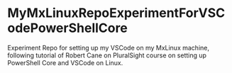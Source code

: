 # MyMxLinuxRepoExperimentForVSCodePowerShellCore
Experiment Repo for setting up my VSCode on my MxLinux machine, following tutorial of Robert Cane on PluralSight course on setting up PowerShell Core and VSCode on Linux.
